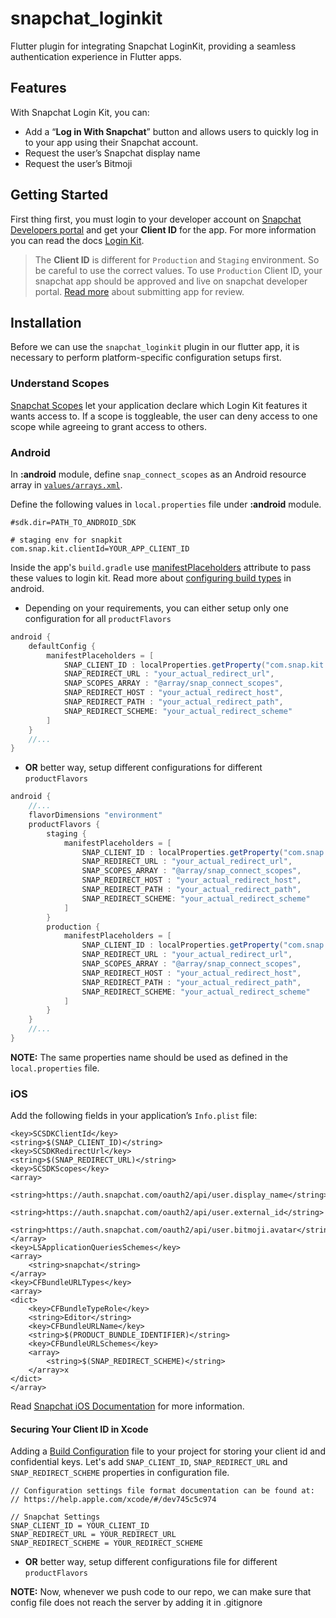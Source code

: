 # snapchat_loginkit
Flutter plugin for integrating Snapchat LoginKit, providing a seamless authentication experience in Flutter apps.
## Features
With Snapchat Login Kit, you can:
-   Add a “**Log in With Snapchat**” button and allows users to quickly log in to your app using their Snapchat account.
-   Request the user’s Snapchat display name
-   Request the user’s Bitmoji
## Getting Started
First thing first, you must login to your developer account on [Snapchat Developers portal](https://developers.snap.com/) and get your **Client ID** for the app. For more information you can read the docs [Login Kit](https://docs.snap.com/snap-kit/login-kit/overview).

> The **Client ID** is different for `Production` and `Staging` environment. So be careful to use the correct values.
> To use `Production` Client ID, your snapchat app should be approved and live on snapchat developer portal. [Read more](https://docs.snap.com/camera-kit/app-review/release-app) about submitting app for review.
## Installation
Before we can use the `snapchat_loginkit` plugin in our flutter app, it is necessary to perform platform-specific configuration setups first.

### Understand Scopes
[Snapchat Scopes](https://docs.snap.com/snap-kit/login-kit/Tutorials/android#understand-scopes) let your application declare which Login Kit features it wants access to. If a scope is toggleable, the user can deny access to one scope while agreeing to grant access to others.

### Android
In **:android** module, define `snap_connect_scopes` as an Android resource array in [`values/arrays.xml`](https://developer.android.com/guide/topics/resources/providing-resources#table1).

Define the following values in `local.properties` file under  **:android** module.

```properties
#sdk.dir=PATH_TO_ANDROID_SDK  

# staging env for snapkit  
com.snap.kit.clientId=YOUR_APP_CLIENT_ID
```
Inside the app's `build.gradle` use [manifestPlaceholders](https://developer.android.com/build/manage-manifests#inject_build_variables_into_the_manifest) attribute to pass these values to login kit. Read more about [configuring build types](https://developer.android.com/build/build-variants#build-types) in android.
- Depending on your requirements, you can either setup only one configuration for  all `productFlavors`
```groovy
android {
	defaultConfig {
		manifestPlaceholders = [  
			SNAP_CLIENT_ID : localProperties.getProperty("com.snap.kit.clientId"),  
			SNAP_REDIRECT_URL : "your_actual_redirect_url",  
			SNAP_SCOPES_ARRAY : "@array/snap_connect_scopes",  
			SNAP_REDIRECT_HOST : "your_actual_redirect_host",  
			SNAP_REDIRECT_PATH : "your_actual_redirect_path",  
			SNAP_REDIRECT_SCHEME: "your_actual_redirect_scheme"  
		]
	}
	//...
}
```
- **OR** better way, setup different configurations for different `productFlavors`
```groovy
android {
	//...
	flavorDimensions "environment"
	productFlavors {
		staging {
			manifestPlaceholders = [  
				SNAP_CLIENT_ID : localProperties.getProperty("com.snap.kit.staging.clientId"),  
				SNAP_REDIRECT_URL : "your_actual_redirect_url",  
				SNAP_SCOPES_ARRAY : "@array/snap_connect_scopes",  
				SNAP_REDIRECT_HOST : "your_actual_redirect_host",  
				SNAP_REDIRECT_PATH : "your_actual_redirect_path",  
				SNAP_REDIRECT_SCHEME: "your_actual_redirect_scheme"  
			]
		}
		production {
			manifestPlaceholders = [  
				SNAP_CLIENT_ID : localProperties.getProperty("com.snap.kit.production.clientId"),  
				SNAP_REDIRECT_URL : "your_actual_redirect_url",  
				SNAP_SCOPES_ARRAY : "@array/snap_connect_scopes",  
				SNAP_REDIRECT_HOST : "your_actual_redirect_host",  
				SNAP_REDIRECT_PATH : "your_actual_redirect_path",  
				SNAP_REDIRECT_SCHEME: "your_actual_redirect_scheme"  
			]
		}
	}
	//...
}
```
**NOTE:** The same properties name should be used as defined in the `local.properties` file.

### iOS
Add the following fields in your application’s `Info.plist` file:
```properties
<key>SCSDKClientId</key>
<string>$(SNAP_CLIENT_ID)</string>
<key>SCSDKRedirectUrl</key>
<string>$(SNAP_REDIRECT_URL)</string>
<key>SCSDKScopes</key>
<array>
    <string>https://auth.snapchat.com/oauth2/api/user.display_name</string>
    <string>https://auth.snapchat.com/oauth2/api/user.external_id</string>
    <string>https://auth.snapchat.com/oauth2/api/user.bitmoji.avatar</string>
</array>
<key>LSApplicationQueriesSchemes</key>
<array>
    <string>snapchat</string>
</array>
<key>CFBundleURLTypes</key>
<array>
<dict>
    <key>CFBundleTypeRole</key>
    <string>Editor</string>
    <key>CFBundleURLName</key>
    <string>$(PRODUCT_BUNDLE_IDENTIFIER)</string>
    <key>CFBundleURLSchemes</key>
    <array>
        <string>$(SNAP_REDIRECT_SCHEME)</string>
    </array>x
</dict>
</array>
```
Read [Snapchat iOS Documentation](https://docs.snap.com/snap-kit/login-kit/Tutorials/ios#get-started) for more information.
#### Securing Your Client ID in Xcode
Adding a [Build Configuration](https://developer.apple.com/documentation/xcode/adding-a-build-configuration-file-to-your-project) file to your project for storing your client id and confidential keys. Let's add `SNAP_CLIENT_ID`, `SNAP_REDIRECT_URL` and `SNAP_REDIRECT_SCHEME` properties in configuration file.
```properties
// Configuration settings file format documentation can be found at:
// https://help.apple.com/xcode/#/dev745c5c974

// Snapchat Settings
SNAP_CLIENT_ID = YOUR_CLIENT_ID
SNAP_REDIRECT_URL = YOUR_REDIRECT_URL
SNAP_REDIRECT_SCHEME = YOUR_REDIRECT_SCHEME
```
- **OR** better way, setup different configurations file for different `productFlavors`

**NOTE:** Now, whenever we push code to our repo, we can make sure that config file does not reach the server by adding it in .gitignore
